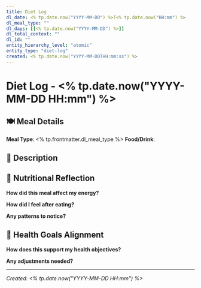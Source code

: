 ```yaml
---
title: Diet Log
dl_date: <% tp.date.now("YYYY-MM-DD") %>T<% tp.date.now("HH:mm") %>
dl_meal_type: ""
dl_days: [[<% tp.date.now("YYYY-MM-DD") %>]]
dl_total_context: ""
dl_id: ""
entity_hierarchy_level: "atomic"
entity_type: "diet-log"
created: <% tp.date.now("YYYY-MM-DDTHH:mm:ss") %>
---
```


# Diet Log - <% tp.date.now("YYYY-MM-DD HH:mm") %>

## 🍽️ Meal Details

**Meal Type**: <% tp.frontmatter.dl_meal_type %>
**Food/Drink**: 

## 📝 Description

## 🧠 Nutritional Reflection

**How did this meal affect my energy?**

**How did I feel after eating?**

**Any patterns to notice?**

## 🎯 Health Goals Alignment

**How does this support my health objectives?**

**Any adjustments needed?**

---

*Created: <% tp.date.now("YYYY-MM-DD HH:mm") %>*

